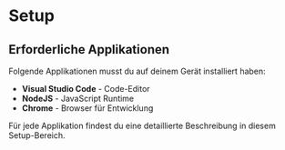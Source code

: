 # Setup

## Erforderliche Applikationen

Folgende Applikationen musst du auf deinem Gerät installiert haben:

- **Visual Studio Code** - Code-Editor
- **NodeJS** - JavaScript Runtime
- **Chrome** - Browser für Entwicklung

Für jede Applikation findest du eine detaillierte Beschreibung in diesem Setup-Bereich.